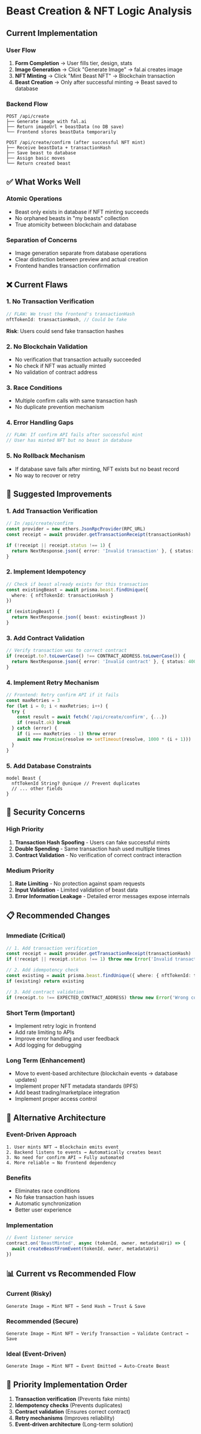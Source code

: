 # Beast Creation & NFT Logic Analysis

## Current Implementation

### User Flow
1. **Form Completion** → User fills tier, design, stats
2. **Image Generation** → Click "Generate Image" → fal.ai creates image
3. **NFT Minting** → Click "Mint Beast NFT" → Blockchain transaction
4. **Beast Creation** → Only after successful minting → Beast saved to database

### Backend Flow
```
POST /api/create
├── Generate image with fal.ai
├── Return imageUrl + beastData (no DB save)
└── Frontend stores beastData temporarily

POST /api/create/confirm (after successful NFT mint)
├── Receive beastData + transactionHash
├── Save beast to database
├── Assign basic moves
└── Return created beast
```

## ✅ What Works Well

### Atomic Operations
- Beast only exists in database if NFT minting succeeds
- No orphaned beasts in "my beasts" collection
- True atomicity between blockchain and database

### Separation of Concerns
- Image generation separate from database operations
- Clear distinction between preview and actual creation
- Frontend handles transaction confirmation

## ❌ Current Flaws

### 1. **No Transaction Verification**
```typescript
// FLAW: We trust the frontend's transactionHash
nftTokenId: transactionHash, // Could be fake
```
**Risk**: Users could send fake transaction hashes

### 2. **No Blockchain Validation**
- No verification that transaction actually succeeded
- No check if NFT was actually minted
- No validation of contract address

### 3. **Race Conditions**
- Multiple confirm calls with same transaction hash
- No duplicate prevention mechanism

### 4. **Error Handling Gaps**
```typescript
// FLAW: If confirm API fails after successful mint
// User has minted NFT but no beast in database
```

### 5. **No Rollback Mechanism**
- If database save fails after minting, NFT exists but no beast record
- No way to recover or retry

## 🔧 Suggested Improvements

### 1. **Add Transaction Verification**
```typescript
// In /api/create/confirm
const provider = new ethers.JsonRpcProvider(RPC_URL)
const receipt = await provider.getTransactionReceipt(transactionHash)

if (!receipt || receipt.status !== 1) {
  return NextResponse.json({ error: 'Invalid transaction' }, { status: 400 })
}
```

### 2. **Implement Idempotency**
```typescript
// Check if beast already exists for this transaction
const existingBeast = await prisma.beast.findUnique({
  where: { nftTokenId: transactionHash }
})

if (existingBeast) {
  return NextResponse.json({ beast: existingBeast })
}
```

### 3. **Add Contract Validation**
```typescript
// Verify transaction was to correct contract
if (receipt.to?.toLowerCase() !== CONTRACT_ADDRESS.toLowerCase()) {
  return NextResponse.json({ error: 'Invalid contract' }, { status: 400 })
}
```

### 4. **Implement Retry Mechanism**
```typescript
// Frontend: Retry confirm API if it fails
const maxRetries = 3
for (let i = 0; i < maxRetries; i++) {
  try {
    const result = await fetch('/api/create/confirm', {...})
    if (result.ok) break
  } catch (error) {
    if (i === maxRetries - 1) throw error
    await new Promise(resolve => setTimeout(resolve, 1000 * (i + 1)))
  }
}
```

### 5. **Add Database Constraints**
```prisma
model Beast {
  nftTokenId String? @unique // Prevent duplicates
  // ... other fields
}
```

## 🚨 Security Concerns

### High Priority
1. **Transaction Hash Spoofing** - Users can fake successful mints
2. **Double Spending** - Same transaction hash used multiple times
3. **Contract Validation** - No verification of correct contract interaction

### Medium Priority
1. **Rate Limiting** - No protection against spam requests
2. **Input Validation** - Limited validation of beast data
3. **Error Information Leakage** - Detailed error messages expose internals

## 📋 Recommended Changes

### Immediate (Critical)
```typescript
// 1. Add transaction verification
const receipt = await provider.getTransactionReceipt(transactionHash)
if (!receipt || receipt.status !== 1) throw new Error('Invalid transaction')

// 2. Add idempotency check
const existing = await prisma.beast.findUnique({ where: { nftTokenId: transactionHash }})
if (existing) return existing

// 3. Add contract validation
if (receipt.to !== EXPECTED_CONTRACT_ADDRESS) throw new Error('Wrong contract')
```

### Short Term (Important)
- Implement retry logic in frontend
- Add rate limiting to APIs
- Improve error handling and user feedback
- Add logging for debugging

### Long Term (Enhancement)
- Move to event-based architecture (blockchain events → database updates)
- Implement proper NFT metadata standards (IPFS)
- Add beast trading/marketplace integration
- Implement proper access control

## 🔄 Alternative Architecture

### Event-Driven Approach
```
1. User mints NFT → Blockchain emits event
2. Backend listens to events → Automatically creates beast
3. No need for confirm API → Fully automated
4. More reliable → No frontend dependency
```

### Benefits
- Eliminates race conditions
- No fake transaction hash issues
- Automatic synchronization
- Better user experience

### Implementation
```typescript
// Event listener service
contract.on('BeastMinted', async (tokenId, owner, metadataUri) => {
  await createBeastFromEvent(tokenId, owner, metadataUri)
})
```

## 📊 Current vs Recommended Flow

### Current (Risky)
```
Generate Image → Mint NFT → Send Hash → Trust & Save
```

### Recommended (Secure)
```
Generate Image → Mint NFT → Verify Transaction → Validate Contract → Save
```

### Ideal (Event-Driven)
```
Generate Image → Mint NFT → Event Emitted → Auto-Create Beast
```

## 🎯 Priority Implementation Order

1. **Transaction verification** (Prevents fake mints)
2. **Idempotency checks** (Prevents duplicates) 
3. **Contract validation** (Ensures correct contract)
4. **Retry mechanisms** (Improves reliability)
5. **Event-driven architecture** (Long-term solution)